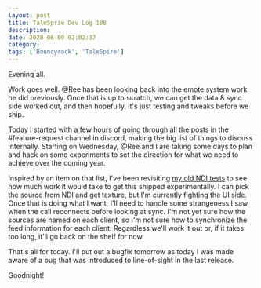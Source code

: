 ```yaml
---
layout: post
title: TaleSprie Dev Log 188
description:
date: 2020-06-09 02:02:37
category:
tags: ['Bouncyrock', 'TaleSpire']
---
```


Evening all.

Work goes well. @Ree has been looking back into the emote system work he did previously. Once that is up to scratch, we can get the data & sync side worked out, and then hopefully, it's just testing and tweaks before we ship.

Today I started with a few hours of going through all the posts in the #feature-request channel in discord, making the big list of things to discuss internally. Starting on Wednesday, @Ree and I are taking some days to plan and hack on some experiments to set the direction for what we need to achieve over the coming year.

Inspired by an item on that list, I've been revisiting [my old NDI tests](https://bouncyrock.com/news/articles/talespire-dev-log-119) to see how much work it would take to get this shipped experimentally. I can pick the source from NDI and get texture, but I'm currently fighting the UI side. Once that is doing what I want, I'll need to handle some strangeness I saw when the call reconnects before looking at sync. I'm not yet sure how the sources are named on each client, so I'm not sure how to synchronize the feed information for each client. Regardless we'll work it out or, if it takes too long, it'll go back on the shelf for now.

That's all for today. I'll put out a bugfix tomorrow as today I was made aware of a bug that was introduced to line-of-sight in the last release.

Goodnight!
